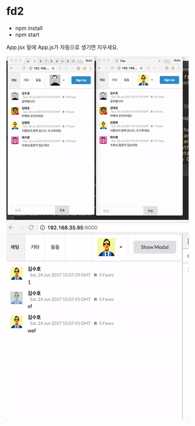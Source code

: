 # fd2

* npm install
* npm start

App.jsx 밑에 App.js가 자동으로 생기면 지우세요.

![homepage](demo.gif)
![homepage](demo-modal.gif)
